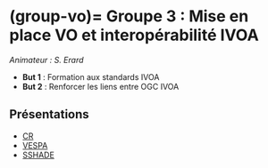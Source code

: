 (group-vo)=
Groupe 3 : Mise en place VO et interopérabilité IVOA
====================================================
_Animateur : S. Erard_

* __But 1__ : Formation aux standards IVOA
* __But 2__ : Renforcer les liens entre OGC IVOA

Présentations
-------------
* [CR](https://github.com/pole-surfaces-planetaires/pole-surfaces-planetaires.github.io/raw/main/docs/3-vo/reunion_1/CR_pdssp.pdf)
* [VESPA](https://github.com/pole-surfaces-planetaires/pole-surfaces-planetaires.github.io/raw/main/docs/3-vo/reunion_1/VESPA_PoleSurfaces_mai2023.pdf)
* [SSHADE](https://github.com/pole-surfaces-planetaires/pole-surfaces-planetaires.github.io/raw/main/docs/3-vo/reunion_1/SSHADE-Surfaces-Planetaires_17Mai2023.pdf)
